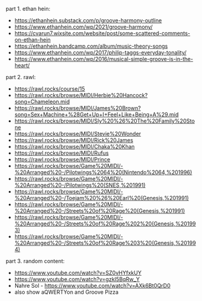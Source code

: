 part 1. ethan hein:
- https://ethanhein.substack.com/p/groove-harmony-outline
- https://www.ethanhein.com/wp/2021/groove-harmony/
- https://cvarun7.wixsite.com/website/post/some-scattered-comments-on-ethan-hein
- https://ethanhein.bandcamp.com/album/music-theory-songs
- https://www.ethanhein.com/wp/2017/philip-taggs-everyday-tonality/
- https://www.ethanhein.com/wp/2016/musical-simple-groove-is-in-the-heart/

part 2. rawl:
- https://rawl.rocks/course/15
- https://rawl.rocks/browse/MIDI/Herbie%20Hancock?song=Chameleon.mid
- https://rawl.rocks/browse/MIDI/James%20Brown?song=Sex+Machine+%28Get+Up+I+Feel+Like+Being+A%29.mid
- https://rawl.rocks/browse/MIDI/Sly%20%26%20The%20Family%20Stone
- https://rawl.rocks/browse/MIDI/Stevie%20Wonder
- https://rawl.rocks/browse/MIDI/Rick%20James
- https://rawl.rocks/browse/MIDI/Chaka%20Khan
- https://rawl.rocks/browse/MIDI/Rufus
- https://rawl.rocks/browse/MIDI/Prince
- https://rawl.rocks/browse/Game%20MIDI/-%20Arranged%20-/Pilotwings%2064%20(Nintendo%2064,%201996)
- https://rawl.rocks/browse/Game%20MIDI/-%20Arranged%20-/Pilotwings%20(SNES,%201991)
- https://rawl.rocks/browse/Game%20MIDI/-%20Arranged%20-/Toejam%20%26%20Earl%20(Genesis,%201991)
- https://rawl.rocks/browse/Game%20MIDI/-%20Arranged%20-/Streets%20of%20Rage%20(Genesis,%201991)
- https://rawl.rocks/browse/Game%20MIDI/-%20Arranged%20-/Streets%20of%20Rage%202%20(Genesis,%201993)
- https://rawl.rocks/browse/Game%20MIDI/-%20Arranged%20-/Streets%20of%20Rage%203%20(Genesis,%201994)

part 3. random content:
- https://www.youtube.com/watch?v=SZ0vHYfxkUY
- https://www.youtube.com/watch?v=gzkI5BqRw_Y
- Nahre Sol - https://www.youtube.com/watch?v=AXk6Bt0QrD0
- also show aQWERTYon and Groove Pizza
